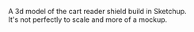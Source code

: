 A 3d model of the cart reader shield build in Sketchup.  
It's not perfectly to scale and more of a mockup.
